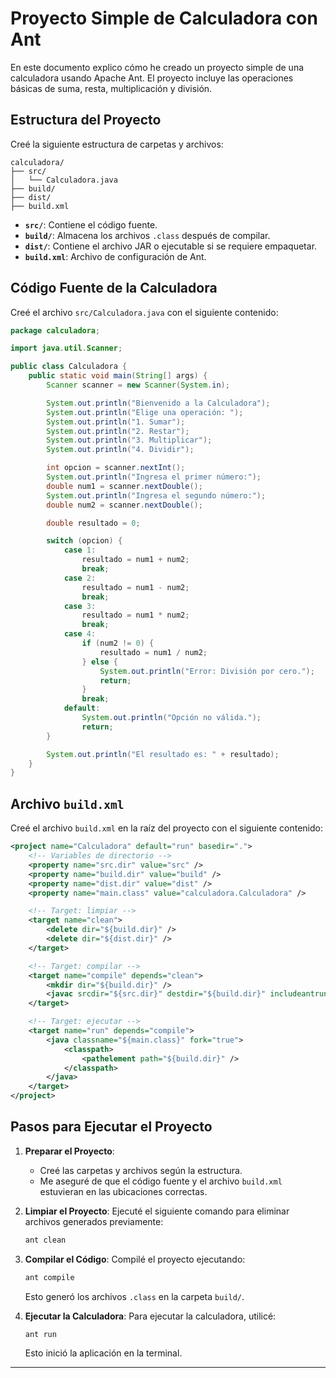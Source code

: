 # Proyecto Simple de Calculadora con Ant

En este documento explico cómo he creado un proyecto simple de una calculadora usando Apache Ant. El proyecto incluye las operaciones básicas de suma, resta, multiplicación y división.

## Estructura del Proyecto

Creé la siguiente estructura de carpetas y archivos:

```
calculadora/
├── src/
│   └── Calculadora.java
├── build/
├── dist/
├── build.xml
```

- **`src/`**: Contiene el código fuente.
- **`build/`**: Almacena los archivos `.class` después de compilar.
- **`dist/`**: Contiene el archivo JAR o ejecutable si se requiere empaquetar.
- **`build.xml`**: Archivo de configuración de Ant.

## Código Fuente de la Calculadora

Creé el archivo `src/Calculadora.java` con el siguiente contenido:

```java
package calculadora;

import java.util.Scanner;

public class Calculadora {
    public static void main(String[] args) {
        Scanner scanner = new Scanner(System.in);

        System.out.println("Bienvenido a la Calculadora");
        System.out.println("Elige una operación: ");
        System.out.println("1. Sumar");
        System.out.println("2. Restar");
        System.out.println("3. Multiplicar");
        System.out.println("4. Dividir");

        int opcion = scanner.nextInt();
        System.out.println("Ingresa el primer número:");
        double num1 = scanner.nextDouble();
        System.out.println("Ingresa el segundo número:");
        double num2 = scanner.nextDouble();

        double resultado = 0;

        switch (opcion) {
            case 1:
                resultado = num1 + num2;
                break;
            case 2:
                resultado = num1 - num2;
                break;
            case 3:
                resultado = num1 * num2;
                break;
            case 4:
                if (num2 != 0) {
                    resultado = num1 / num2;
                } else {
                    System.out.println("Error: División por cero.");
                    return;
                }
                break;
            default:
                System.out.println("Opción no válida.");
                return;
        }

        System.out.println("El resultado es: " + resultado);
    }
}
```

## Archivo `build.xml`

Creé el archivo `build.xml` en la raíz del proyecto con el siguiente contenido:

```xml
<project name="Calculadora" default="run" basedir=".">
    <!-- Variables de directorio -->
    <property name="src.dir" value="src" />
    <property name="build.dir" value="build" />
    <property name="dist.dir" value="dist" />
    <property name="main.class" value="calculadora.Calculadora" />

    <!-- Target: limpiar -->
    <target name="clean">
        <delete dir="${build.dir}" />
        <delete dir="${dist.dir}" />
    </target>

    <!-- Target: compilar -->
    <target name="compile" depends="clean">
        <mkdir dir="${build.dir}" />
        <javac srcdir="${src.dir}" destdir="${build.dir}" includeantruntime="false" />
    </target>

    <!-- Target: ejecutar -->
    <target name="run" depends="compile">
        <java classname="${main.class}" fork="true">
            <classpath>
                <pathelement path="${build.dir}" />
            </classpath>
        </java>
    </target>
</project>
```

## Pasos para Ejecutar el Proyecto

1. **Preparar el Proyecto**:
   - Creé las carpetas y archivos según la estructura.
   - Me aseguré de que el código fuente y el archivo `build.xml` estuvieran en las ubicaciones correctas.

2. **Limpiar el Proyecto**:
   Ejecuté el siguiente comando para eliminar archivos generados previamente:
   ```bash
   ant clean
   ```

3. **Compilar el Código**:
   Compilé el proyecto ejecutando:
   ```bash
   ant compile
   ```
   Esto generó los archivos `.class` en la carpeta `build/`.

4. **Ejecutar la Calculadora**:
   Para ejecutar la calculadora, utilicé:
   ```bash
   ant run
   ```

   Esto inició la aplicación en la terminal.

---
